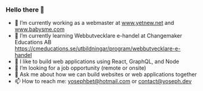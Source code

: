 ### Hello there 👋

- 🔭 I’m currently working as a webmaster at www.yetnew.net and www.babysme.com
- 🌱 I’m currently learning Webbutvecklare e-handel at Changemaker Educations AB https://cmeducations.se/utbildningar/program/webbutvecklare-e-handel
- 👯 I like to build web applications using React, GraphQL, and Node
- 🤔 I’m looking for a job opportunity (remote or onsite)
- 💬 Ask me about how we can build websites or web applications together
- 📫 How to reach me: yosephbet@hotmail.com or contact@yoseph.dev
